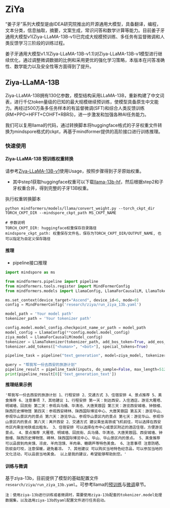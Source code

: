 # ZiYa

“姜子牙”系列大模型是由IDEA研究院推出的开源通用大模型，具备翻译，编程，文本分类，信息抽取，摘要，文案生成，常识问答和数学计算等能力。目前姜子牙通用大模型v1(Ziya-LLaMA-13B-v1)已完成大规模预训练、多任务有监督微调和人类反馈学习三阶段的训练过程。

姜子牙通用大模型v1.1(Ziya-LLaMA-13B-v1.1)对Ziya-LLaMA-13B-v1模型进行继续优化，通过调整微调数据的比例和采用更优的强化学习策略，本版本在问答准确性、数学能力以及安全性等方面得到了提升。

## Ziya-LLaMA-13B

Ziya-LLaMA-13B拥有130亿参数，模型结构采用LLaMA-13B，重新构建了中文词表，进行千亿token量级的已知的最大规模继续预训练，使模型具备原生中文能力。再经过500万条多任务样本的有监督微调(SFT)和综合人类反馈训练(RM+PPO+HFFT+COHFT+RBRS)，进一步激发和加强各种AI任务能力。

我们可以复用llama的代码，通过转换脚本将huggingface格式的子牙权重文件转换为mindspore格式的ckpt，再基于mindformer提供的高阶接口进行训练推理。

### 快速使用

#### Ziya-LLaMA-13B 预训练权重转换

请参考[Ziya-LLaMA-13B-v1](https://huggingface.co/IDEA-CCNL/Ziya-LLaMA-13B-v1#-%E4%BD%BF%E7%94%A8-usage-)使用Usage，按照步骤得到子牙原始权重。

- 其中step1获取huggingface权重可以下载[llama-13b-hf](https://huggingface.co/decapoda-research/llama-13b-hf/tree/main)，然后根据step2和子牙权重合并，得到完整的子牙13B权重。

执行权重转换脚本

```shell
python mindformers/models/llama/convert_weight.py --torch_ckpt_dir TORCH_CKPT_DIR --mindspore_ckpt_path MS_CKPT_NAME
```

```text
# 参数说明
TORCH_CKPT_DIR: huggingface权重保存目录路径
mindspore_ckpt_path: 权重保存文件名，保存为TORCH_CKPT_DIR/OUTPUT_NAME, 也可以指定为自定义保存路径
```

#### 推理

- pipeline接口推理

```python
import mindspore as ms

from mindformers.pipeline import pipeline
from mindformers.tools.register import MindFormerConfig
from mindformers.models import LlamaConfig, LlamaForCausalLM, LlamaTokenizer

ms.set_context(device_target="Ascend", device_id=6, mode=0)
config = MindFormerConfig('research/ziya/run_ziya_13b.yaml')

model_path = 'Your model path'
tokenizer_path = 'Your tokenizer path'

config.model.model_config.checkpoint_name_or_path = model_path
model_config = LlamaConfig(**config.model.model_config)
ziya_model = LlamaForCausalLM(model_config)
tokenizer = LlamaTokenizer(tokenizer_path, add_bos_token=True, add_eos_token=False)
tokenizer.add_tokens(["<human>", "<bot>"], special_tokens=True)

pipeline_task = pipeline("text_generation", model=ziya_model, tokenizer=tokenizer)

query = "帮我写一份去西安的旅游计划"
pipeline_result = pipeline_task(inputs, do_sample=False, max_length=512, add_special_tokens=True)
print(pipeline_result[0]['text_generation_text'])
```

**推理结果示例**

```text
'帮我写一份去西安的旅游计划 1、行程安排 2、交通方式 3、住宿安排 4、景点推荐 5、美食推荐 6、注意事项 7、其他建议 1、行程安排 第一天：到达西安，入住酒店，游览大雁塔、明城墙、回民街 第二天：参观兵马俑、华清池、大唐芙蓉园 第三天：游览西安城墙、钟鼓楼、陕西历史博物馆 第四天：参观西安碑林、陕西国际博览中心、大唐芙蓉园 第五天：游览华山、参观华山景区内的景点 第六天：游览华山、参观华山景区内的景点 第七天：游览华山、参观华山景区内的景点 第八天：离开西安 2、交通方式 建议乘坐高铁或飞机前往，可以选择在西安市区内乘坐地铁或出租车。 3、住宿安排 可以选择在市中心或景区附近的酒店住宿，方便游览景点。 4、景点推荐 大雁塔、明城墙、回民街、兵马俑、华清池、大唐芙蓉园、西安城墙、钟鼓楼、陕西历史博物馆、碑林、陕西国际博览中心、华山、华山景区内的景点。 5、美食推荐 可以品尝到肉夹馍、凉皮、羊肉泡馍、羊肉串、糖葫芦等特色美食。 6、注意事项 注意防晒、防蚊虫叮咬，注意保暖，避免着凉。 7、其他建议 可以购买当地特色纪念品，可以参加当地的文化活动，可以品尝当地美食。 以上是我的建议，希望能够帮助到您。'
```

#### 训练与微调

基于ziya-13b，目前提供了模型的基础配置文件`research/ziya/run_ziya_13b.yaml`。可参考llama的[预训练](https://gitee.com/mindspore/mindformers/blob/dev/docs/model_cards/llama.md#%E9%A2%84%E8%AE%AD%E7%BB%83)与[微调](https://gitee.com/mindspore/mindformers/blob/dev/docs/model_cards/llama.md#%E5%BE%AE%E8%B0%83)章节。

`注：使用ziya-13b进行训练或者微调时，需要使用ziya-13b配套的tokenizer.model处理数据集，以及选用ziya-13b的yaml配置文件进行任务启动。`